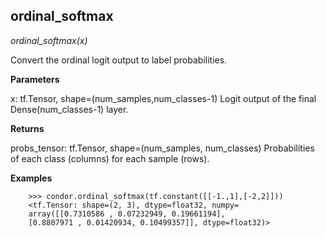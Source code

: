 ## ordinal_softmax

*ordinal_softmax(x)*

Convert the ordinal logit output to label probabilities.

**Parameters**

x: tf.Tensor, shape=(num_samples,num_classes-1)
    Logit output of the final Dense(num_classes-1) layer.

**Returns**

probs_tensor: tf.Tensor, shape=(num_samples, num_classes)
    Probabilities of each class (columns) for each
    sample (rows).

**Examples**

```
    >>> condor.ordinal_softmax(tf.constant([[-1.,1],[-2,2]]))
    <tf.Tensor: shape=(2, 3), dtype=float32, numpy=
    array([[0.7310586 , 0.07232949, 0.19661194],
    [0.8807971 , 0.01420934, 0.10499357]], dtype=float32)>
```

